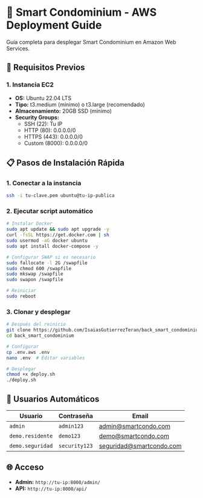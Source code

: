 # 🏢 Smart Condominium - AWS Deployment Guide

Guía completa para desplegar Smart Condominium en Amazon Web Services.

## 🚀 Requisitos Previos

### 1. Instancia EC2
- **OS:** Ubuntu 22.04 LTS
- **Tipo:** t3.medium (mínimo) o t3.large (recomendado)
- **Almacenamiento:** 20GB SSD (mínimo)
- **Security Groups:**
  - SSH (22): Tu IP
  - HTTP (80): 0.0.0.0/0
  - HTTPS (443): 0.0.0.0/0
  - Custom (8000): 0.0.0.0/0

## 📋 Pasos de Instalación Rápida

### 1. Conectar a la instancia
```bash
ssh -i tu-clave.pem ubuntu@tu-ip-publica
```

### 2. Ejecutar script automático
```bash
# Instalar Docker
sudo apt update && sudo apt upgrade -y
curl -fsSL https://get.docker.com | sh
sudo usermod -aG docker ubuntu
sudo apt install docker-compose -y

# Configurar SWAP si es necesario
sudo fallocate -l 2G /swapfile
sudo chmod 600 /swapfile
sudo mkswap /swapfile
sudo swapon /swapfile

# Reiniciar
sudo reboot
```

### 3. Clonar y desplegar
```bash
# Después del reinicio
git clone https://github.com/IsaiasGutierrezTeran/back_smart_condominium.git
cd back_smart_condominium

# Configurar
cp .env.aws .env
nano .env  # Editar variables

# Desplegar
chmod +x deploy.sh
./deploy.sh
```

## 🔐 Usuarios Automáticos

| Usuario | Contraseña | Email |
|---------|------------|-------|
| `admin` | `admin123` | admin@smartcondo.com |
| `demo.residente` | `demo123` | demo@smartcondo.com |
| `demo.seguridad` | `security123` | seguridad@smartcondo.com |

## 🌐 Acceso
- **Admin:** `http://tu-ip:8000/admin/`
- **API:** `http://tu-ip:8000/api/`